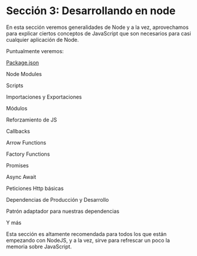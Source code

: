 # Sección 3: Desarrollando en node 

En esta sección veremos generalidades de Node y a la vez, aprovechamos para explicar ciertos conceptos de JavaScript que son necesarios para casi cualquier aplicación de Node.

Puntualmente veremos:

[Package.json](./package.json)

Node Modules

Scripts

Importaciones y Exportaciones

Módulos

Reforzamiento de JS

Callbacks

Arrow Functions

Factory Functions

Promises

Async Await

Peticiones Http básicas

Dependencias de Producción y Desarrollo

Patrón adaptador para nuestras dependencias

Y más



Esta sección es altamente recomendada para todos los que están empezando con NodeJS, y a la vez, sirve para refrescar un poco la memoria sobre JavaScript.